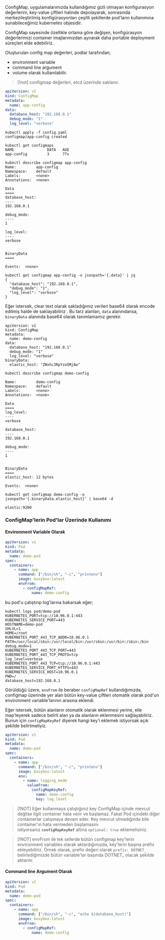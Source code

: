 ConfigMap, uygulamalarımızda kullandığımız gizli olmayan konfigurasyon değerlerini, key-value çiftleri halinde depolayarak, sonrasında merkezileştirilmiş konfigürasyonları çeşitli şekillerde pod'ların kullanımına sunabileceğimiz kubernetes objesidir.

ConfigMap sayesinde özellikle ortama göre değişen, konfigürasyon değerlerimizi container imajlarımızdan ayırarak daha portable deployment süreçleri elde edebiliriz.

Oluşturulan config map değerleri, podlar tarafından; 
- environment variable
- command line argument
- volume
olarak kullanılabilir.

> [!not]
> configmap değerleri, etcd üzerinde saklanır.


```yaml
apiVersion: v1
kind: ConfigMap
metadata:
  name: app-config
data:
  database_host: "192.168.0.1"
  debug_mode: "1"
  log_level: "verbose"
```

```
kubectl apply -f config.yaml 
configmap/app-config created
```

```
kubectl get configmaps 
NAME               DATA   AGE
app-config         3      77s
```

```
kubectl describe configmap app-config
Name:         app-config
Namespace:    default
Labels:       <none>
Annotations:  <none>

Data
====
database_host:
----
192.168.0.1

debug_mode:
----
1

log_level:
----
verbose


BinaryData
====

Events:  <none>
```

```
kubectl get configmap app-config -o jsonpath='{.data}' | jq
{
  "database_host": "192.168.0.1",
  "debug_mode": "1",
  "log_level": "verbose"
}
```

Eğer istersek, clear text olarak sakladığımız verileri base64 olarak encode edilmiş halde de saklayabiliriz . Bu tarz alanları, `data` alanındansa, `binaryData` alanında base64 olarak tanımlamamız gerekir.

```
apiVersion: v1
kind: ConfigMap
metadata:
  name: demo-config
data:
  database_host: "192.168.0.1"
  debug_mode: "1"
  log_level: "verbose"
binaryData:
  elastic_host: "ZWxhc3RpYzo5MjAw"
```

```
kubectl describe configmap demo-config

Name:         demo-config
Namespace:    default
Labels:       <none>
Annotations:  <none>

Data
====
log_level:
----
verbose

database_host:
----
192.168.0.1

debug_mode:
----
1


BinaryData
====
elastic_host: 12 bytes

Events:  <none>
```

```
kubectl get configmap demo-config -o jsonpath='{.binaryData.elastic_host}' | base64 -d

elastic:9200
```


### ConfigMap'lerin Pod'lar Üzerinde Kullanımı

#### Environment Variable Olarak

```yaml
apiVersion: v1
kind: Pod
metadata:
  name: demo-pod
spec:
  containers:
    - name: app
      command: ["/bin/sh", "-c", "printenv"]
      image: busybox:latest
      envFrom:
        - configMapRef:
            name: demo-config
```

bu pod'u çalıştırıp log'larına bakarsak eğer;

```
kubectl logs pod/demo-pod
KUBERNETES_PORT=tcp://10.96.0.1:443
KUBERNETES_SERVICE_PORT=443
HOSTNAME=demo-pod
SHLVL=1
HOME=/root
KUBERNETES_PORT_443_TCP_ADDR=10.96.0.1
PATH=/usr/local/sbin:/usr/local/bin:/usr/sbin:/usr/bin:/sbin:/bin
debug_mode=1
KUBERNETES_PORT_443_TCP_PORT=443
KUBERNETES_PORT_443_TCP_PROTO=tcp
log_level=verbose
KUBERNETES_PORT_443_TCP=tcp://10.96.0.1:443
KUBERNETES_SERVICE_PORT_HTTPS=443
KUBERNETES_SERVICE_HOST=10.96.0.1
PWD=/
database_host=192.168.0.1
```

Görüldüğü üzere, `envFrom` ile beraber `configMapRef` kullandığımızda, configmap üzerinde yer alan bütün key-value çiftleri otomatik olarak pod'un environment variable'larının arasına eklendi. 

Eğer istersek, bütün alanların otomatik olarak eklenmesi yerine, elle map'leyerek sadece belirli alan ya da alanların eklenmesini sağlayabiliriz. Bunun için `configMapKeyRef` diyerek hangi key'i eklemek istiyorsak açık şekilde belirtmeliyiz.

```yaml
apiVersion: v1
kind: Pod
metadata:
  name: demo-pod
spec:
  containers:
    - name: app
      command: ["/bin/sh", "-c", "printenv"]
      image: busybox:latest
      env:
        - name: logging_mode
          valueFrom:
            configMapKeyRef:
              name: demo-config
              key: log_level
```


> [!NOT]
> Eğer kullanmaya çalıştığınız key ConfigMap içinde mevcut değilse ilgili container hata verir ve başlamaz. Fakat Pod içindeki diğer containerlar çalışmaya devam eder. Key mevcut olmadığında bile container'ın hata vermeden başlamasını istiyorsanız **`configMapKeyRef`** altına `optional: true` eklemelisiniz.


> [!NOT]
> envFrom ile tek seferde bütün configmap key'lerin environment variables olarak aktardığımızda, key'lerin başına prefix ekleyebiliriz. Örnek olarak, prefix değeri olarak `prefix: DOTNET_`  belirlediğimizde bütün variable'lar başında DOTNET_ olacak şekilde aktarılır.


#### Command line Argument Olarak

```yaml
apiVersion: v1
kind: Pod
metadata:
  name: demo-pod
spec:
  containers:
    - name: app
      command: ["/bin/sh", "-c", "echo $(database_host)"]
      image: busybox:latest
      envFrom:
        - configMapRef:
            name: demo-config
```
